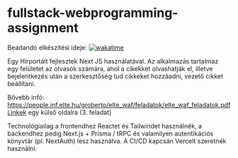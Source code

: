 # fullstack-webprogramming-assignment

Beadandó elkészítési ideje: [![wakatime](https://wakatime.com/badge/user/6aaca315-e338-4287-a2b7-d2ddf98a9eb3/project/a44c9b32-c8a9-4fd5-b99f-5143932c8c56.svg)](https://wakatime.com/badge/user/6aaca315-e338-4287-a2b7-d2ddf98a9eb3/project/a44c9b32-c8a9-4fd5-b99f-5143932c8c56)


Egy Hírportált fejlesztek Next JS használatával. Az alkalmazás tartalmaz egy felületet az olvasók számára, ahol a cikekket olvashatják el, illetve bejelentkezés után a szerkesztőség tud cikkeket hozzáadni, vezető cikket beállítani.

Bővebb infó: https://people.inf.elte.hu/groberto/elte_waf/feladatok/elte_waf_feladatok.pdfLinkek egy külső oldalra (3. feladat)

Technológiailag a frontendhez Reactet és Tailwindet használnék, a backendhez pedig Next.js + Prisma / tRPC  és valamilyen autentikációs könyvtár (pl. NextAuth) lesz használva. A CI/CD kapcsán Vercelt szeretnék használni.
